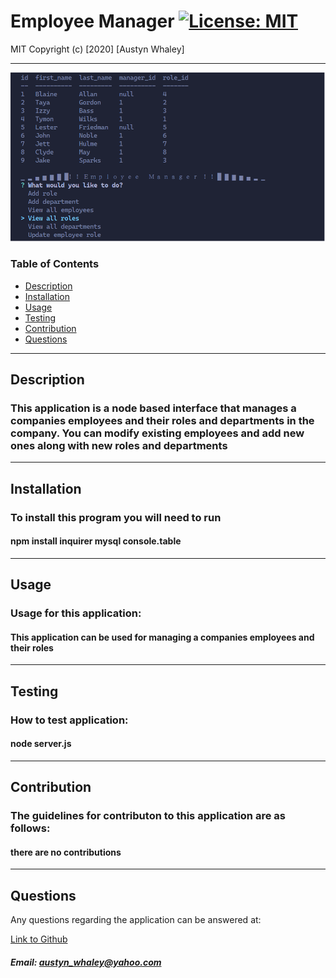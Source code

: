 # Employee Manager  [![License: MIT](https://img.shields.io/badge/License-MIT-brightgreen.svg)](https://opensource.org/licenses/MIT)
    
    
MIT
Copyright (c) [2020] [Austyn Whaley]

---

![Screenshot](./assets/images/emptrakSS.png)

### Table of Contents

- [Description](#description)
- [Installation](#installation)
- [Usage](#usage)
- [Testing](#Testing)
- [Contribution](#Contribution)
- [Questions](#Questions)
    

---


## Description

### This application is a node based interface that manages a companies  employees and their roles and departments in the company. You can modify existing employees and add new ones along with new roles and departments

---

## Installation

### To install this program you will need to run

#### npm install inquirer mysql console.table

---

## Usage

### Usage for this application:

#### This application can be used for managing a companies employees and their roles 

---

## Testing

### How to test application:

#### node server.js

---

## Contribution

### The guidelines for contributon to this application are as follows:

#### there are no contributions

---

## Questions

Any questions regarding the application can be answered at:

[Link to Github](https://github.com/austynwhaley/)
##### Email: austyn_whaley@yahoo.com
    
